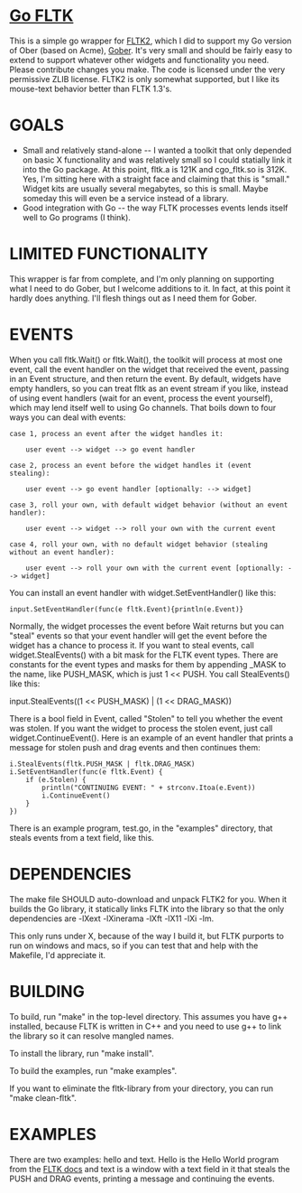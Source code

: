 [Go FLTK](http://github.com/zot/go-fltk)
========================================

This is a simple go wrapper for [FLTK2](http://www.fltk.org/doc-2.0/html/index.html), which I did to support my Go version of Ober (based on Acme), [Gober](http://github.com/zot/Gober).  It's very small and should be fairly easy to extend to support whatever other widgets and functionality you need.  Please contribute changes you make.  The code is licensed under the very permissive ZLIB license.  FLTK2 is only somewhat supported, but I like its mouse-text behavior better than FLTK 1.3's.


GOALS
=====
* Small and relatively stand-alone -- I wanted a toolkit that only depended on basic X functionality and was relatively small so I could statially link it into the Go package.  At this point, fltk.a is 121K and cgo_fltk.so is 312K.  Yes, I'm sitting here with a straight face and claiming that this is "small."  Widget kits are usually several megabytes, so this is small.  Maybe someday this will even be a service instead of a library.
* Good integration with Go -- the way FLTK processes events lends itself well to Go programs (I think).


LIMITED FUNCTIONALITY
=====================
This wrapper is far from complete, and I'm only planning on supporting what I need to do Gober, but I welcome additions to it.  In fact, at this point it hardly does anything.  I'll flesh things out as I need them for Gober.


EVENTS
======
When you call fltk.Wait() or fltk.Wait(), the toolkit will process at most one event, call the event handler on the widget that received the event, passing in an Event structure, and then return the event.  By default, widgets have empty handlers, so you can treat fltk as an event stream if you like, instead of using event handlers (wait for an event, process the event yourself), which may lend itself well to using Go channels.  That boils down to four ways you can deal with events:

	case 1, process an event after the widget handles it:

		user event --> widget --> go event handler

	case 2, process an event before the widget handles it (event stealing):

		user event --> go event handler [optionally: --> widget]

	case 3, roll your own, with default widget behavior (without an event handler):

		user event --> widget --> roll your own with the current event

	case 4, roll your own, with no default widget behavior (stealing without an event handler):

		user event --> roll your own with the current event [optionally: --> widget]

You can install an event handler with widget.SetEventHandler() like this:

    input.SetEventHandler(func(e fltk.Event){println(e.Event)}

Normally, the widget processes the event before Wait returns but you can "steal" events so that your event handler will get the event before the widget has a chance to process it.  If you want to steal events, call widget.StealEvents() with a bit mask for the FLTK event types.  There are constants for the event types and masks for them by appending _MASK to the name, like PUSH_MASK, which is just 1 << PUSH.  You call StealEvents() like this:

   input.StealEvents((1 << PUSH_MASK) | (1 << DRAG_MASK))

There is a bool field in Event, called "Stolen" to tell you whether the event was stolen.  If you want the widget to process the stolen event, just call widget.ContinueEvent().  Here is an example of an event handler that prints a message for stolen push and drag events and then continues them:

	i.StealEvents(fltk.PUSH_MASK | fltk.DRAG_MASK)
	i.SetEventHandler(func(e fltk.Event) {
		if (e.Stolen) {
			println("CONTINUING EVENT: " + strconv.Itoa(e.Event))
			i.ContinueEvent()
		}
	})

There is an example program, test.go, in the "examples" directory, that steals events from a text field, like this.


DEPENDENCIES
============
The make file SHOULD auto-download and unpack FLTK2 for you.  When it builds the Go library, it statically links FLTK into the library so that the only dependencies are -lXext -lXinerama -lXft -lX11 -lXi -lm.

This only runs under X, because of the way I build it, but FLTK purports to run on windows and macs, so if you can test that and help with the Makefile, I'd appreciate it.


BUILDING
========
To build, run "make" in the top-level directory.  This assumes you have g++ installed, because FLTK is written in C++ and you need to use g++ to link the library so it can resolve mangled names.

To install the library, run "make install".

To build the examples, run "make examples".

If you want to eliminate the fltk-library from your directory, you can run "make clean-fltk".


EXAMPLES
========
There are two examples: hello and text.  Hello is the Hello World program from the [FLTK docs](http://www.fltk.org/doc-2.0/html/example1.html) and text is a window with a text field in it that steals the PUSH and DRAG events, printing a message and continuing the events.
